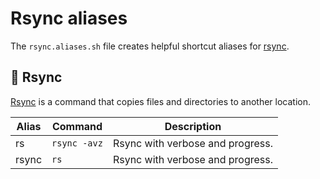 # Rsync aliases

The `rsync.aliases.sh` file creates helpful shortcut aliases for
[rsync](https://en.wikipedia.org/wiki/Rsync).

## 📂 Rsync

[Rsync](https://en.wikipedia.org/wiki/Rsync) is a command that copies files and
directories to another location.

| Alias | Command | Description |
| ----- | ----- | ----- |
| rs | `rsync -avz` | Rsync with verbose and progress. |
| rsync | `rs` | Rsync with verbose and progress. |
